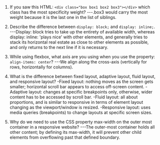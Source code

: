 1. If you saw this HTML: ```<div class="box box1 box2 box3"></div>``` which class has the most specificity weight?
---.box3 would carry the most weight because it is the last one in the list of siblings.

2. Describe the difference between ```display: block;``` and ```display: inline;```.
---Display: block tries to take up the entirety of available width, whereas display: inline: 'plays nice' with other elements, and generally tries to stack its horizontal real estate as close to other elements as possible, and only returns to the next line if it is necessary.

3. While using flexbox, what axis are you using when you use the property: ```align-items: center```?
---We align along the cross-axis (vertically for rows, horizontally for columns).

4. What is the difference between fixed layout, adaptive layout, fluid layout, and responsive layout?
-Fixed layout: nothing moves as the screen gets smaller; horizontal scroll bar appears to access off-screen content.
-Adaptive layout: changes at specific breakpoints only, otherwise, wider content has to be accessed by scroll bar.
-Fluid layout: all about proportions, and is similar to responsive in terms of element layout changing as the viewport/window is resized.
-Responsive layout: uses media queries (breakpoints) to change layouts at specific screen sizes.

5. Why do we need to use the CSS property max-width on the outer most container in a responsive website?
---The outer-most container holds all other content; by defining its max-width, it will prevent other child elements from overflowing past that defined boundary.